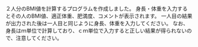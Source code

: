 ２人分のBMI値を計算するプログラムを作成しました。
身長・体重を入力するとその人のBMI値、適正体重、肥満度、コメントが表示されます。
一人目の結果が出力された後は一人目と同じように身長、体重を入力してください。
なお、身長はｍ単位で計算しており、ｃｍ単位で入力すると正しい結果が得られないので、注意してください。
